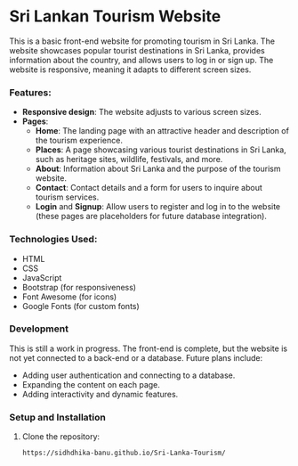 # Sri Lankan Tourism Website

This is a basic front-end website for promoting tourism in Sri Lanka. The website showcases popular tourist destinations in Sri Lanka, provides information about the country, and allows users to log in or sign up. The website is responsive, meaning it adapts to different screen sizes. 

### Features:
- **Responsive design**: The website adjusts to various screen sizes.
- **Pages**:
  - **Home**: The landing page with an attractive header and description of the tourism experience.
  - **Places**: A page showcasing various tourist destinations in Sri Lanka, such as heritage sites, wildlife, festivals, and more.
  - **About**: Information about Sri Lanka and the purpose of the tourism website.
  - **Contact**: Contact details and a form for users to inquire about tourism services.
  - **Login** and **Signup**: Allow users to register and log in to the website (these pages are placeholders for future database integration).

### Technologies Used:
- HTML
- CSS
- JavaScript
- Bootstrap (for responsiveness)
- Font Awesome (for icons)
- Google Fonts (for custom fonts)

### Development
This is still a work in progress. The front-end is complete, but the website is not yet connected to a back-end or a database. Future plans include:
- Adding user authentication and connecting to a database.
- Expanding the content on each page.
- Adding interactivity and dynamic features.

### Setup and Installation
1. Clone the repository:
   ```bash
   https://sidhdhika-banu.github.io/Sri-Lanka-Tourism/
